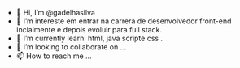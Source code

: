 - 👋 Hi, I’m @gadelhasilva
- 👀 I’m intereste em entrar na carrera de desenvolvedor front-end incialmente e depois evoluir para full stack.
- 🌱 I’m currently learni html, java scripte css  .
- 💞️ I’m looking to collaborate on ...
- 📫 How to reach me ...

<!---
gadelhasilva/gadelhasilva is a ✨ special ✨ repository because its `README.md` (this file) appears on your GitHub profile.
You can click the Preview link to take a look at your changes.
--->
